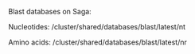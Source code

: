 Blast databases on Saga:

Nucleotides:
/cluster/shared/databases/blast/latest/nt

Amino acids:
/cluster/shared/databases/blast/latest/nr
